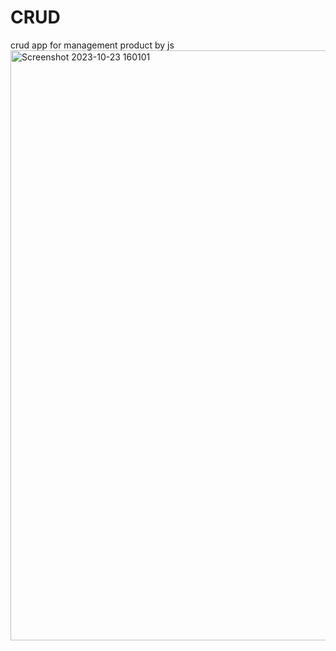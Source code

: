# CRUD
crud app for management product by js
<img width="944" alt="Screenshot 2023-10-23 160101" src="https://github.com/sh22o/CRUD/assets/100959685/92e882a2-f3cb-49e8-822d-9784d2c7d5d5">
